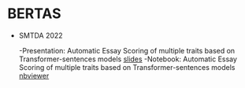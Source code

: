 # BERTAS

- SMTDA 2022

  -Presentation: Automatic Essay Scoring of multiple traits based on Transformer-sentences models [slides](https://nbviewer.org/github/AprendizajeProfundo/BERTAS/blob/main/Presentacion/nlp_PracticaAutomatic_Scoring-Presentation.slides.html#/)
  -Notebook: Automatic Essay Scoring of multiple traits based on Transformer-sentences models [nbviewer](https://nbviewer.org/github/AprendizajeProfundo/BERTAS/blob/main/Notebooks/05_Scoring_Model_FastText.ipynb)

